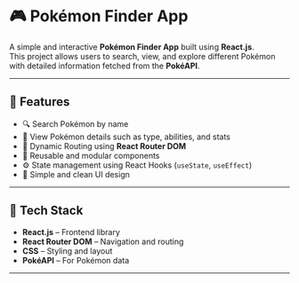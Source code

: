 # 🎮 Pokémon Finder App

A simple and interactive **Pokémon Finder App** built using **React.js**.  
This project allows users to search, view, and explore different Pokémon with detailed information fetched from the **PokéAPI**.

---

## 🧠 Features

- 🔍 Search Pokémon by name  
- 🧾 View Pokémon details such as type, abilities, and stats  
- 🧭 Dynamic Routing using **React Router DOM**  
- 🧩 Reusable and modular components  
- ⚙️ State management using React Hooks (`useState`, `useEffect`)  
- 🎨 Simple and clean UI design  

---

## 🧱 Tech Stack

- **React.js** – Frontend library  
- **React Router DOM** – Navigation and routing  
- **CSS** – Styling and layout  
- **PokéAPI** – For Pokémon data  

---

